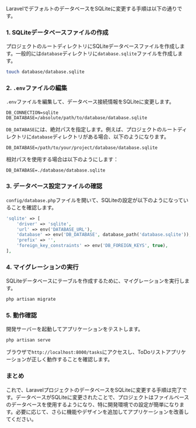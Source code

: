 LaravelでデフォルトのデータベースをSQLiteに変更する手順は以下の通りです。

### 1. SQLiteデータベースファイルの作成

プロジェクトのルートディレクトリにSQLiteデータベースファイルを作成します。一般的には`database`ディレクトリに`database.sqlite`ファイルを作成します。

```bash
touch database/database.sqlite
```

### 2. `.env`ファイルの編集

`.env`ファイルを編集して、データベース接続情報をSQLiteに変更します。

```dotenv
DB_CONNECTION=sqlite
DB_DATABASE=/absolute/path/to/database/database.sqlite
```

`DB_DATABASE`には、絶対パスを指定します。例えば、プロジェクトのルートディレクトリに`database`ディレクトリがある場合、以下のようになります。

```dotenv
DB_DATABASE=/path/to/your/project/database/database.sqlite
```

相対パスを使用する場合は以下のようにします：

```dotenv
DB_DATABASE=./database/database.sqlite
```

### 3. データベース設定ファイルの確認

`config/database.php`ファイルを開いて、SQLiteの設定が以下のようになっていることを確認します。

```php
'sqlite' => [
    'driver' => 'sqlite',
    'url' => env('DATABASE_URL'),
    'database' => env('DB_DATABASE', database_path('database.sqlite')),
    'prefix' => '',
    'foreign_key_constraints' => env('DB_FOREIGN_KEYS', true),
],
```

### 4. マイグレーションの実行

SQLiteデータベースにテーブルを作成するために、マイグレーションを実行します。

```bash
php artisan migrate
```

### 5. 動作確認

開発サーバーを起動してアプリケーションをテストします。

```bash
php artisan serve
```

ブラウザで`http://localhost:8000/tasks`にアクセスし、ToDoリストアプリケーションが正しく動作することを確認します。

### まとめ

これで、LaravelプロジェクトのデータベースをSQLiteに変更する手順は完了です。データベースがSQLiteに変更されたことで、プロジェクトはファイルベースのデータベースを使用するようになり、特に開発環境での設定が簡単になります。必要に応じて、さらに機能やデザインを追加してアプリケーションを改善してください。
